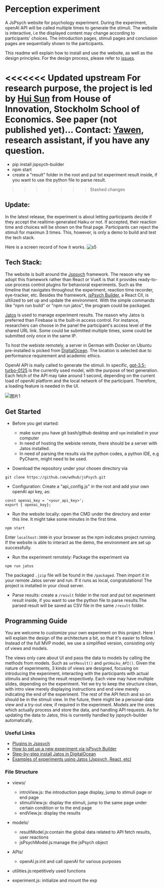 # Perception experiment
A JsPsych website for psychology experiment. During the experiment, openAI API will be called multiple times to generate the stimuli. The website is interactive, i.e the displayed content may change according to participants' choices. The introduction pages, stimuli pages and conclusion pages are sequentially shown to the participants.

This readme will explain how to install and use the website, as well as the design principles. For the design process, please refer to [issues](https://github.com/wdhub/jsPsych/issues).

<<<<<<< Updated upstream
For research purpose, the project is led by [Hui Sun](https://www.huisunsh.com/) from House of Innovation, Stockholm School of Economics. See paper (not published yet)...
Contact: [Yawen](yawend@kth.se), research assistant, if you have any question.
=======
- pip install jspsych-builder
- npm start
- create a "result" folder in the root and put txt experiment result inside, if you want to use the python file to parse result. 
>>>>>>> Stashed changes

## Update:
In the latest release, the experiment is about letting participants decide if they accept the realtime-generated Haiku or not. If accepted, their reaction time and choices will be shown on the final page. Participants can reject the stimuli for maximun 3 times. This, however, is only a demo to build and test the tech stack.

Here is a screen record of how it works.
![s5](https://github.com/wdhub/jsPsych/assets/56460190/e25d39c5-dd27-4393-a664-e2f19b5f9512)


## Tech Stack:
The website is built around the [Jspsych](https://www.jspsych.org/7.3/) framework. The reason why we adopt this framework rather than React or VueX is that it provides ready-to-use process control plugins for behavioral experiments. Such as the timeline that navigates throughout the experiment, reaction time recorder, eye-tracker, etc. Besides the framework, [jsPsych Builder](https://github.com/bjoluc/jspsych-builder), a React ClI, is ultilized to set up and update the environment. With the simple commands like "npm run build" or "npm run jatos", the program could be packaged.

[Jatos](https://www.jatos.org/) is used to manage experiment results. The reason why Jatos is preferred than Firebase is the built-in access control. For instance, researchers can choose in the panel the participant's access level of the shared URL link. Some could be submitted multiple times, some could be submitted only once in the same IP. 

To host the webiste remotely, a server in German with Docker on Ubuntu pre-installed is picked from [DigitalOcean](https://www.digitalocean.com/). The location is selected due to performance requirement and academic ethics. 

OpenAI API is maily called to generate the stimuli. In specific, [gpt-3.5-turbo-0125](https://platform.openai.com/docs/guides/text-generation/completions-api) is the currently used model, with the purpose of text generation. Each fetch of the API may take around 1 second, depending on the current load of openAI platform and the local network of the participant. Therefore, a loading feature is needed in the UI.

![图片1](https://github.com/wdhub/jsPsych/assets/56460190/691771bd-d73e-412b-bc14-aaf96f5b416e)

## Get Started
- Before you get started: 
	- make sure you have git bash/github desktop and `npm` installed in your computer
	- In need of hosting the webiste remote, there should be a server with Jatos installed. 
	- In need of parsing the results via the python codes, a python IDE, e.g PyCharm, might need to be used.

- Download the repository under your chosen directory via
```
git clone https://github.com/wdhub/jsPsych.git
```

- Configuration: Create a "api_config.js" in the root and add your own openAI api key, as:
```
const openai_key = '<your_api_key>';
export { openai_key};

```

- Run the website locally: open the CMD under the directory and enter this line. It might take some minutes in the first time. 
```
npm start
```
Enter `localhost:3000` in your browser as the npm indicates project running. If the website is able to interact as the demo, the environment are set up successfully.

- Run the experiment remotely: Package the experiment via
```
npm run jatos
```
The packaged `.jzip` file will be found in the `/packaged`. Then import it in your remote Jatos server and run. If it runs as local, congratulations! The project is installed in your cloud server.

- Parse results: create a `/result` folder in the root and put txt experiment result inside, if you want to use the python file to parse results.The parsed result will be saved as CSV file in the same `/result` folder.

## Programming Guide
You are welcome to customize your own experiment on this project. Here I will explain the design of the architecture a bit, so that it's easier to follow. Instead of the full MVP model, we use a simplified version, consisting only of views and models. 

The views only care about UI and pass the data to models by calling the methods from models. Such as `setResult()` and `getHaiku_API()`. Given the nature of experiments, 3 kinds of views are designed, focusing on introducing the experiment, interacting with the participants with actual stimulis and showing the result respectively. Each view may have multiple slides, depending on the experiment. Yet we try to keep the structure clean, with intro view merely displaying instructions and end view merely indicating the end of the experiment. The rest of the API fetch and so on should be in the stimuli view. In the future, there might be a personal-data view and a try-out view, if required in the experiment. Models are the ones which actually process and store the data, and handling API requests. As for updating the data to Jatos, this is currently handled by jspsych-builder automatically.

### Useful Links
- [Plugins in Jspsych](https://www.jspsych.org/7.3/plugins/list-of-plugins/)
- [How to set up a new experiment via jsPsych Builder](https://github.com/bjoluc/jspsych-builder)
- [Step-by-step install Jatos in DigitalOcean](https://www.jatos.org/next/JATOS-on-DigitalOcean.html)
- [Examples of experiments using Jatos (Jspsych, React, etc)](https://www.jatos.org/Example-Studies.html)

### File Structure
- views/
	- introView.js: the introduction page display, jump to stimuli page or end page
	- stimuliView.js: display the stimuli, jump to the same page under certain condition or to the end page
	- endView.js: display the results

- models/
	- resultModel.js:contain the global data related to API fetch results, user reactions
	- jsPsychModel.js:manage the jsPsych object

- APIs/
	- openAI.js:init and call openAI for various purposes

- utilities.js:repetitively used functions
- experiment.js: initialize and mount the exp

